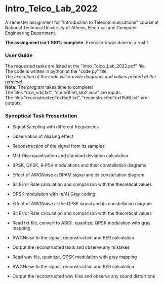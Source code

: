 # Intro_Telco_Lab_2022
A semester assignment for "Introduction to Telecommunications" course at National Technical University of Athens, Electrical and Computer Engineering Department.

**The assingment isn't 100% complete.** Exercise 5 was done in a rush!

### User Guide
The requested tasks are listed at the "Intro_Telco_Lab_2022.pdf" file.\
The code is written in python at the "code.py" file.\
*The execution of the code will provide diagrams and values printed at the terminal.*\
**Note:** The program takes time to complete!\
The files "rice_odd.txt", "soundfile1_lab2.wav" are inputs.\
The files "reconstructedText5dB.txt", "reconstructedText15dB.txt" are outputs.

### Synoptical Task Presentation 
- Signal Sampling with different frequencies
- Observation of Aliasing effect
- Reconstruction of the signal from its samples



- Mid-Rise quantization and standard deviation calculation
- BPSK, QPSK, 8-PSK modulations and their constellation diagrams
- Effect of AWGNoise at BPAM signal and its constellation diagram
- Bit Error Rate calculation and comparison with the theoretical values



- QPSK modulation with (π/4) Gray coding
- Effect of AWGNoise at the QPSK signal and its constellation diagram
- Bit Error Rate calculation and comparison with the theoretical values



- Read txt file, convert to ASCII, quantize, QPSK modulation with gray mapping
- AWGNoise to the signal, reconstruction and BER calculation
- Output the reconstructed texts and observe any mistakes



- Read wav file, quantize, QPSK modulation with gray mapping
- AWGNoise to the signal, reconstruction and BER calculation
- Output the reconstructed wav files and observe any sound distortions
